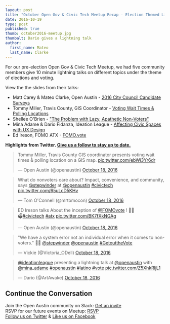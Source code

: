 ```yaml
---
layout: post
title: "October Open Gov & Civic Tech Meetup Recap - Election Themed Lightning Talks"
date: 2016-10-19
type: post
published: true
thumb: october2016-meetup.jpg
thumbalt: Dario gives a lightning talk
author:
  first_name: Mateo
  last_name: Clarke
---
```


For our pre-election Open Gov & Civic Tech Meetup, we had five community members give 10 minute lightning talks on different topics under the theme of elections and voting.

View the the slides from their talks:


* Matt Carey & Mateo Clarke, Open Austin - [2016 City Council Candidate Surveys](https://github.com/open-austin/iced-coffee/files/540541/city_council_2016_survey.1.pdf)
* Tommy Miller, Travis County, GIS Coordinator - [Voting Wait Times & Polling Locations](http://tcto.maps.arcgis.com/apps/Minimalist/index.html?appid=c181a61d343b4645aa7c1c3cd445aff6)
* Shellee O'Brien - ["The Problem with Lazy, Apathetic Non-Voters"](https://docs.google.com/presentation/d/1bewoqrAtTIiToKOZlyGsjCSAc8pIGhM-hwVrsc4J-KE/edit?usp=sharing)
* Mina Adame & Dario Fidanza, Ideation League - [Affecting Civic Spaces with UX Design](http://www.slideshare.net/DarioFidanza/affecting-civic-space-with-ux-design)
* Ed Ireson, FOMO ATX - [FOMO.vote](https://fomo.vote/)


**Highlights from Twitter. [Give us a follow to stay up to date.](https://twitter.com/openaustin)**

<blockquote class="twitter-tweet" data-lang="en"><p lang="en" dir="ltr">Tommy Miller, Travis County GIS coordinator presents voting wait times &amp; polling location on a GIS map. <a href="https://t.co/ebWi3Yr6dr">pic.twitter.com/ebWi3Yr6dr</a></p>&mdash; Open Austin (@openaustin) <a href="https://twitter.com/openaustin/status/788178647815327744">October 18, 2016</a></blockquote>

<blockquote class="twitter-tweet" data-lang="en"><p lang="en" dir="ltr">What do nonvoters care about? Impact, convenience, and community, says <a href="https://twitter.com/stepwinder">@stepwinder</a> at <a href="https://twitter.com/openaustin">@openaustin</a> <a href="https://twitter.com/hashtag/civictech?src=hash">#civictech</a> <a href="https://t.co/65uLcD5KHv">pic.twitter.com/65uLcD5KHv</a></p>&mdash; Tom O&#39;Connell (@mrtomocon) <a href="https://twitter.com/mrtomocon/status/788184254089867264">October 18, 2016</a></blockquote>

<blockquote class="twitter-tweet" data-lang="en"><p lang="en" dir="ltr">ED Ireson talks About the inception of <a href="https://twitter.com/FOMOvote">@FOMOvote</a> ! 🙌🏼<br>🗳<a href="https://twitter.com/hashtag/civictech?src=hash">#civictech</a> <a href="https://twitter.com/hashtag/atx?src=hash">#atx</a> <a href="https://t.co/BK7fXkNGAg">pic.twitter.com/BK7fXkNGAg</a></p>&mdash; Open Austin (@openaustin) <a href="https://twitter.com/openaustin/status/788189054353354752">October 18, 2016</a></blockquote>

<blockquote class="twitter-tweet" data-lang="en"><p lang="en" dir="ltr">&quot;We have a system error not an individual error when it comes to non-voters.&quot; 👏🏽 <a href="https://twitter.com/stepwinder">@stepwinder</a>  <a href="https://twitter.com/openaustin">@openaustin</a> <a href="https://twitter.com/hashtag/GetouttheVote?src=hash">#GetouttheVote</a></p>&mdash; Vickie (@Victoria_ODell) <a href="https://twitter.com/Victoria_ODell/status/788182114751569920">October 18, 2016</a></blockquote>

<blockquote class="twitter-tweet" data-lang="en"><p lang="en" dir="ltr"><a href="https://twitter.com/ideationleague">@ideationleague</a> presenting a lightning talk at <a href="https://twitter.com/openaustin">@openaustin</a> with <a href="https://twitter.com/mina_adame">@mina_adame</a> <a href="https://twitter.com/hashtag/openaustin?src=hash">#openaustin</a> <a href="https://twitter.com/hashtag/latino?src=hash">#latino</a> <a href="https://twitter.com/hashtag/vote?src=hash">#vote</a> <a href="https://t.co/Z5XhkRljL1">pic.twitter.com/Z5XhkRljL1</a></p>&mdash; Dario (@ArtAwake) <a href="https://twitter.com/ArtAwake/status/788220424140185600">October 18, 2016</a></blockquote>


## Continue the Conversation

Join the Open Austin community on Slack: [Get an invite](http://slack.open-austin.org/)
<br>
RSVP for our future events on Meetup: [RSVP](http://www.meetup.com/Open-Austin/)
<br>
[Follow us on Twitter](https://twitter.com/openaustin?lang=en)
& [Like us on Facebook](https://www.facebook.com/Open-Austin-412390968837071/)

<script async src="//platform.twitter.com/widgets.js" charset="utf-8"></script>
